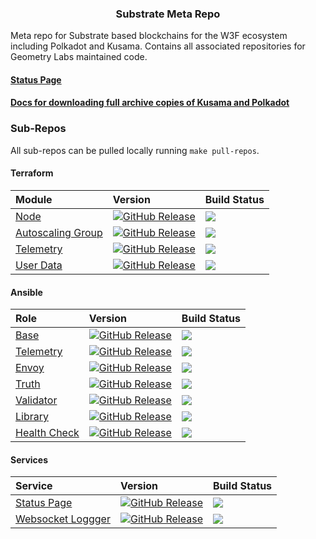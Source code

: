 <p align="center">
  <h3 align="center">Substrate Meta Repo</h3>
</p>

Meta repo for Substrate based blockchains for the W3F ecosystem including Polkadot and Kusama. Contains all associated repositories for Geometry Labs maintained code. 

#### [Status Page](https://status.icon.geometry.io) 

#### [Docs for downloading full archive copies of Kusama and Polkadot](archive_sync.md)

### Sub-Repos

All sub-repos can be pulled locally running `make pull-repos`.

#### Terraform

| Module | Version | Build Status | 
| :--- | :---- |:---- | 
| [Node](https://github.com/geometry-labs/terraform-polkadot-aws-node) | [![GitHub Release](https://img.shields.io/github/release/geometry-labs/terraform-polkadot-aws-node.svg?style=flat)]() | ![](https://github.com/geometry-labs/terraform-polkadot-aws-node/workflows/integration/badge.svg?branch=main) | 
| [Autoscaling Group](https://github.com/geometry-labs/terraform-polkadot-aws-asg) | [![GitHub Release](https://img.shields.io/github/release/geometry-labs/terraform-polkadot-aws-asg.svg?style=flat)]() | ![](https://github.com/geometry-labs/terraform-polkadot-aws-asg/workflows/integration/badge.svg?branch=main) | 
| [Telemetry](https://github.com/geometry-labs/terraform-polkadot-aws-telemetry) | [![GitHub Release](https://img.shields.io/github/release/geometry-labs/terraform-polkadot-aws-telemetry.svg?style=flat)]() | ![](https://github.com/geometry-labs/terraform-polkadot-aws-telemetry/workflows/integration/badge.svg?branch=main) | 
| [User Data](https://github.com/geometry-labs/terraform-polkadot-user-data) | [![GitHub Release](https://img.shields.io/github/release/geometry-labs/terraform-polkadot-user-data.svg?style=flat)]() | ![](https://github.com/geometry-labs/terraform-polkadot-user-data/workflows/integration/badge.svg?branch=main) | 

[comment]: <> (| [Archive Cloudfront]&#40;https://github.com/geometry-labs/terraform-substrate-archive-cloudfront&#41; | [![GitHub Release]&#40;https://img.shields.io/github/release/geometry-labs/terraform-substrate-archive-cloudfront.svg?style=flat&#41;]&#40;&#41; | ![]&#40;https://github.com/geometry-labs/terraform-substrate-archive-cloudfront/workflows/integration/badge.svg?branch=main&#41; |)

#### Ansible 

| Role | Version | Build Status | 
| :--- | :---- |:---- | 
| [Base](https://github.com/geometry-labs/ansible-role-polkadot-base) | [![GitHub Release](https://img.shields.io/github/release/geometry-labs/ansible-role-polkadot-base.svg?style=flat)]() | ![](https://github.com/geometry-labs/ansible-role-polkadot-base/workflows/galaxy-publish/badge.svg?branch=main) | 
| [Telemetry](https://github.com/geometry-labs/ansible-role-substrate-telemetry) | [![GitHub Release](https://img.shields.io/github/release/geometry-labs/ansible-role-substrate-telemetry.svg?style=flat)]() | ![](https://github.com/geometry-labs/ansible-role-substrate-telemetry/workflows/galaxy-publish/badge.svg?branch=main) | 
| [Envoy](https://github.com/geometry-labs/ansible-role-substrate-connect-envoy-config) | [![GitHub Release](https://img.shields.io/github/release/geometry-labs/ansible-role-substrate-connect-envoy-config.svg?style=flat)]() | ![](https://github.com/geometry-labs/ansible-role-substrate-connect-envoy-config/workflows/galaxy-publish/badge.svg?branch=main) | 
| [Truth](https://github.com/geometry-labs/ansible-role-polkadot-truth) | [![GitHub Release](https://img.shields.io/github/release/geometry-labs/ansible-role-polkadot-truth.svg?style=flat)]() | ![](https://github.com/geometry-labs/ansible-role-polkadot-truth/workflows/galaxy-publish/badge.svg?branch=main) | 
| [Validator](https://github.com/geometry-labs/ansible-role-polkadot-validator) | [![GitHub Release](https://img.shields.io/github/release/geometry-labs/ansible-role-polkadot-validator.svg?style=flat)]() | ![](https://github.com/geometry-labs/ansible-role-polkadot-validator/workflows/galaxy-publish/badge.svg?branch=main) | 
| [Library](https://github.com/geometry-labs/ansible-role-polkadot-library) | [![GitHub Release](https://img.shields.io/github/release/geometry-labs/ansible-role-polkadot-library.svg?style=flat)]() | ![](https://github.com/geometry-labs/ansible-role-polkadot-library/workflows/galaxy-publish/badge.svg?branch=main) | 
| [Health Check](https://github.com/geometry-labs/ansible-role-polkadot-health-check) | [![GitHub Release](https://img.shields.io/github/release/geometry-labs/ansible-role-polkadot-health-check.svg?style=flat)]() | ![](https://github.com/geometry-labs/ansible-role-polkadot-health-check/workflows/galaxy-publish/badge.svg?branch=main) | 

#### Services

| Service | Version | Build Status | 
| :--- | :---- |:---- | 
| [Status Page](https://github.com/geometry-labs/substrate-status-page) | [![GitHub Release](https://img.shields.io/github/release/geometry-labs/substrate-status-page.svg?style=flat)]() | ![](https://github.com/geometry-labs/substrate-status-page/workflows/Uptime%20CI/badge.svg?branch=main) | 
| [Websocket Loggger](https://github.com/geometry-labs/websocket-logger) | [![GitHub Release](https://img.shields.io/github/release/geometry-labs/websocket-logger.svg?style=flat)]() | ![](https://github.com/geometry-labs/websocket-logger/actions/workflows/release-ecr.yml/badge.svg) | 

